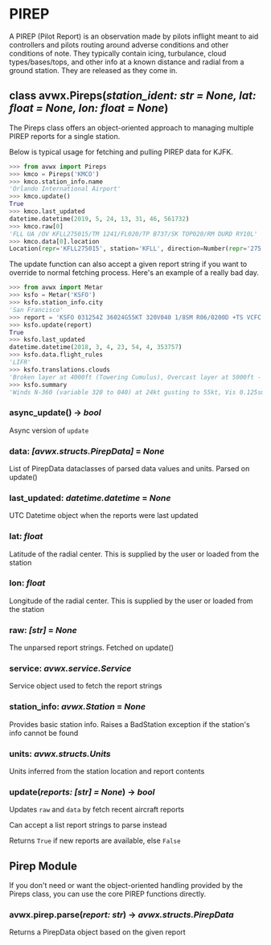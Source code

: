 # PIREP

A PIREP (Pilot Report) is an observation made by pilots inflight meant to aid controllers and pilots routing around adverse conditions and other conditions of note. They typically contain icing, turbulance, cloud types/bases/tops, and other info at a known distance and radial from a ground station. They are released as they come in.

## class avwx.**Pireps**(*station_ident: str = None, lat: float = None, lon: float = None*)

The Pireps class offers an object-oriented approach to managing multiple PIREP reports for a single station.

Below is typical usage for fetching and pulling PIREP data for KJFK.

```python
>>> from avwx import Pireps
>>> kmco = Pireps('KMCO')
>>> kmco.station_info.name
'Orlando International Airport'
>>> kmco.update()
True
>>> kmco.last_updated
datetime.datetime(2019, 5, 24, 13, 31, 46, 561732)
>>> kmco.raw[0]
'FLL UA /OV KFLL275015/TM 1241/FL020/TP B737/SK TOP020/RM DURD RY10L'
>>> kmco.data[0].location
Location(repr='KFLL275015', station='KFLL', direction=Number(repr='275', value=275, spoken='two seven five'), distance=Number(repr='015', value=15, spoken='one five'))
```

The update function can also accept a given report string if you want to override to normal fetching process. Here's an example of a really bad day.

```python
>>> from avwx import Metar
>>> ksfo = Metar('KSFO')
>>> ksfo.station_info.city
'San Francisco'
>>> report = 'KSFO 031254Z 36024G55KT 320V040 1/8SM R06/0200D +TS VCFC OVC050 BKN040TCU 14/10 A2978 RMK AIRPORT CLOSED'
>>> ksfo.update(report)
True
>>> ksfo.last_updated
datetime.datetime(2018, 3, 4, 23, 54, 4, 353757)
>>> ksfo.data.flight_rules
'LIFR'
>>> ksfo.translations.clouds
'Broken layer at 4000ft (Towering Cumulus), Overcast layer at 5000ft - Reported AGL'
>>> ksfo.summary
'Winds N-360 (variable 320 to 040) at 24kt gusting to 55kt, Vis 0.125sm, Temp 14C, Dew 10C, Alt 29.78inHg, Heavy Thunderstorm, Vicinity Funnel Cloud, Broken layer at 4000ft (Towering Cumulus), Overcast layer at 5000ft'
```

### **async_update**() -> *bool*

Async version of `update`

### **data**: *[avwx.structs.PirepData]* = *None*

List of PirepData dataclasses of parsed data values and units. Parsed on update()

### **last_updated**: *datetime.datetime* = *None*

UTC Datetime object when the reports were last updated

### **lat**: *float*

Latitude of the radial center. This is supplied by the user or loaded from the station

### **lon**: *float*

Longitude of the radial center. This is supplied by the user or loaded from the station

### **raw**: *[str]* = *None*

The unparsed report strings. Fetched on update()

### **service**: *avwx.service.Service*

Service object used to fetch the report strings

### **station_info**: *avwx.Station* = *None*

Provides basic station info. Raises a BadStation exception if the station's info cannot be found

### **units**: *avwx.structs.Units*

Units inferred from the station location and report contents

### **update**(*reports: [str] = None*) -> *bool*

Updates `raw` and `data` by fetch recent aircraft reports

Can accept a list report strings to parse instead

Returns `True` if new reports are available, else `False`

## Pirep Module

If you don't need or want the object-oriented handling provided by the Pireps class, you can use the core PIREP functions directly.

### avwx.pirep.**parse**(*report: str*) -> *avwx.structs.PirepData*

Returns a PirepData object based on the given report
